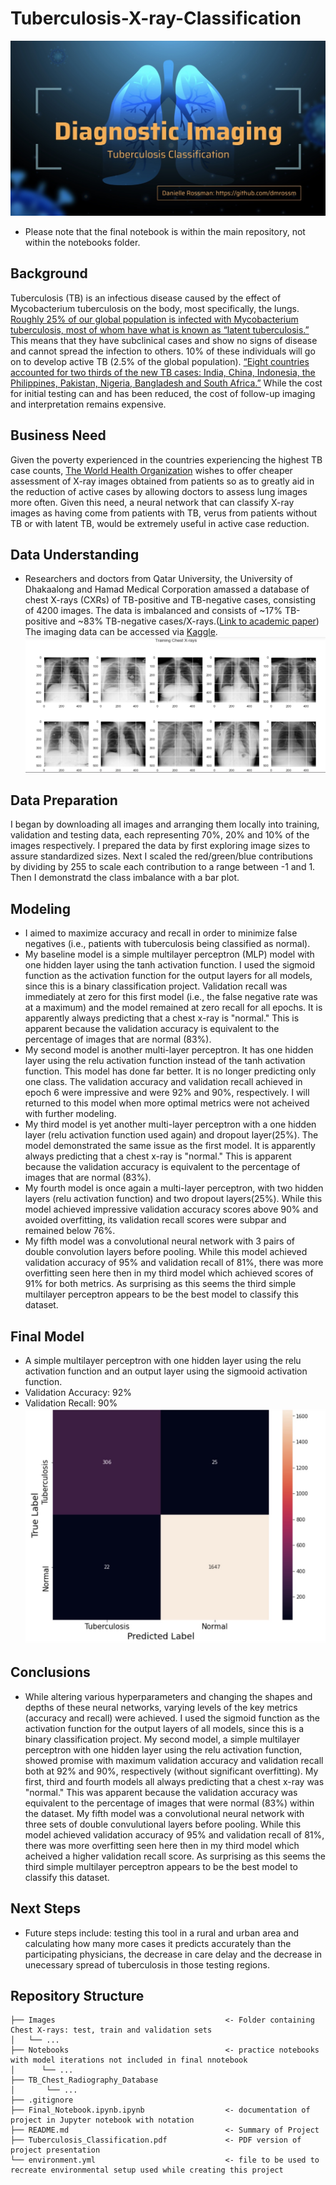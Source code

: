 # Tuberculosis-X-ray-Classification
![Banner Image](https://github.com/dmrossm/Tuberculosis-X-ray-Classification/blob/main/Images/Opening%20Slide.jpg)

- Please note that the final notebook is within the main repository, not within the notebooks folder.

## Background
Tuberculosis (TB) is an infectious disease caused by the effect of Mycobacterium tuberculosis
on the body, most specifically, the lungs. [Roughly 25% of our global population is infected with
Mycobacterium tuberculosis, most of whom have what is known as “latent tuberculosis.”](https://www.who.int/news-room/fact-sheets/detail/tuberculosis) This
means that they have subclinical cases and show no signs of disease and cannot spread the
infection to others. 10% of these individuals will go on to develop active TB (2.5% of the global
population). [“Eight countries accounted for two thirds of the new TB cases: India, China,
Indonesia, the Philippines, Pakistan, Nigeria, Bangladesh and South Africa.”](https://www.who.int/news-room/fact-sheets/detail/tuberculosis)
While the cost for initial testing can and has been reduced, the cost of follow-up imaging and
interpretation remains expensive. 

## Business Need
Given the poverty experienced in the countries experiencing
the highest TB case counts, [The World Health Organization](https://www.who.int/) wishes to offer cheaper assessment
of X-ray images obtained from patients so as to greatly aid in the reduction of active cases by
allowing doctors to assess lung images more often. Given this need, a neural network that can
classify X-ray images as having come from patients with TB, verus from patients without TB or
with latent TB, would be extremely useful in active case reduction.

## Data Understanding
- Researchers and doctors from Qatar University, the University of Dhakaalong and Hamad
Medical Corporation amassed a database of chest X-rays (CXRs) of TB-positive and TB-negative cases,
consisting of 4200 images. The data is imbalanced and consists of ~17% TB-positive and ~83%
TB-negative cases/X-rays.([Link to academic paper](https://ieeexplore.ieee.org/document/9224622)) The imaging data can be accessed via [Kaggle](https://www.kaggle.com/tawsifurrahman/tuberculosis-tb-chest-xray-dataset).
![Banner Image](https://github.com/dmrossm/Tuberculosis-X-ray-Classification/blob/main/Images/training_images.png)


## Data Preparation
I began by downloading all images and arranging them locally into training, validation and testing data, each representing 70%, 20% and 10% of the images respectively. I prepared the data by first exploring image sizes to assure standardized sizes. Next I scaled the
red/green/blue contributions by dividing by 255 to scale each contribution to a range between -1
and 1. Then I demonstratd the class imbalance with a bar plot. 

## Modeling
- I aimed to maximize accuracy and recall in order to minimize false negatives (i.e., patients with tuberculosis being classified as normal). 
- My baseline model is a simple multilayer perceptron (MLP) model with one hidden layer using the tanh activation function. I used the sigmoid function as the activation function for the output layers for all models, since this is a binary classification project. Validation recall was immediately at zero for this first model (i.e., the false negative rate was at a maximum) and the model remained at zero recall for all epochs. It is apparently always predicting that a chest x-ray is "normal." This is apparent because the validation accuracy is equivalent to the percentage of images that are normal (83%).
- My second model is another multi-layer perceptron. It has one hidden layer using the relu activation function instead of the tanh activation function. This model has done far better. It is no longer predicting only one class. The validation accuracy and validation recall achieved in epoch 6 were impressive and were 92% and 90%, respectively. I will returned to this model when more optimal metrics were not acheived with further modeling.
- My third model is yet another multi-layer perceptron with a one hidden layer (relu activation function used again) and dropout layer(25%). The model demonstrated the same issue as the first model. It is apparently always predicting that a chest x-ray is "normal." This is apparent because the validation accuracy is equivalent to the percentage of images that are normal (83%).
- My fourth model is once again a multi-layer perceptron, with two hidden layers (relu activation function) and two dropout layers(25%). While this model achieved impressive validation accuracy scores above 90% and avoided overfitting, its validation recall scores were subpar and remained below 76%.
- My fifth model was a convolutional neural network with 3 pairs of double convolution layers before pooling. While this model achieved validation accuracy of 95% and validation recall of 81%, there was more overfitting seen here then in my third model which achieved scores of 91% for both metrics. As surprising as this seems the third simple multilayer perceptron appears to be the best model to classify this dataset.

## Final Model 
- A simple multilayer perceptron with one hidden layer using the relu activation function and an output layer using the sigmooid activation function.
- Validation Accuracy: 92%
- Validation Recall: 90%
![Banner Image](https://github.com/dmrossm/Tuberculosis-X-ray-Classification/blob/main/Images/Confusion_Matrix.jpg)

## Conclusions
- While altering various hyperparameters and changing the shapes and depths of these neural networks, varying levels of the key metrics (accuracy and recall) were achieved. I used the sigmoid function as the activation function for the output layers of all models, since this is a binary classification project. My second model, a simple multilayer perceptron with one hidden layer using the relu activation function, showed promise with maximum validation accuracy and validation recall both at 92% and 90%, respectively (without significant overfitting). My first, third and fourth models all always predicting that a chest x-ray was "normal." This was apparent because the validation accuracy was equivalent to the percentage of images that were normal (83%) within the dataset. My fifth model was a convolutional neural network with three sets of double convulutional layers before pooling. While this model achieved validation accuracy of 95% and validation recall of 81%, there was more overfitting seen here then in my third model which acheived a higher validation recall score. As surprising as this seems the third simple multilayer perceptron appears to be the best model to classify this dataset.

## Next Steps
- Future steps include: testing this tool in a rural and urban area and calculating how many more cases it predicts accurately than the participating physicians, the decrease in care delay and the decrease in unecessary spread of tuberculosis in those testing regions.



## Repository Structure

```
├── Images                                      <- Folder containing Chest X-rays: test, train and validation sets
│   └── ...
├── Notebooks                                   <- practice notebooks with model iterations not included in final nnotebook                  
│      └── ...
├── TB_Chest_Radiography_Database
│       └── ...                        
├── .gitignore
├── Final_Notebook.ipynb.ipynb                  <- documentation of project in Jupyter notebook with notation
├── README.md                                   <- Summary of Project                                  
├── Tuberculosis_Classification.pdf             <- PDF version of project presentation                            
└── environment.yml                             <- file to be used to recreate environmental setup used while creating this project                           
``` 

